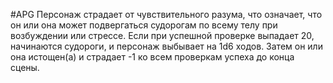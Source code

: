 #APG
Персонаж страдает от чувствительного разума, что означает, что он или она может подвергаться судорогам по всему телу при возбуждении или стрессе. Если при успешной проверке выпадает 20, начинаются судороги, и персонаж выбывает на 1d6 ходов. Затем он или она истощен(а) и страдает -1 ко всем проверкам успеха до конца сцены. 
